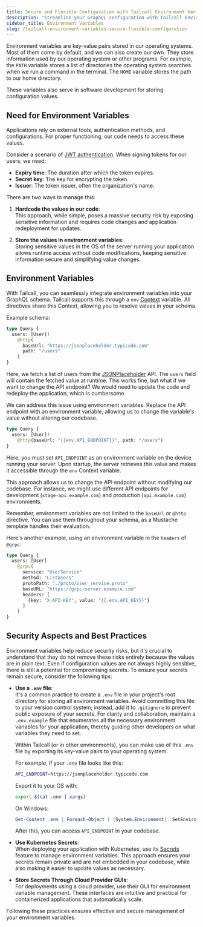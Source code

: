 ```yaml
---
title: Secure and Flexible Configuration with Tailcall Environment Variables
description: "Streamline your GraphQL configuration with Tailcall Environment Variables. Learn how to securely store and access sensitive information, such as API keys and database credentials. Discover best practices for managing environment variables across development, staging, and production environments."
sidebar_title: Environment Variables
slug: /tailcall-environment-variables-secure-flexible-configuration
---
```


Environment variables are key-value pairs stored in our operating systems. Most of them come by default, and we can also create our own. They store information used by our operating system or other programs. For example, the `PATH` variable stores a list of directories the operating system searches when we run a command in the terminal. The `HOME` variable stores the path to our home directory.

These variables also serve in software development for storing configuration values.

## Need for Environment Variables

Applications rely on external tools, authentication methods, and configurations. For proper functioning, our code needs to access these values.

Consider a scenario of [JWT authentication](https://jwt.io/). When signing tokens for our users, we need:

- **Expiry time**: The duration after which the token expires.
- **Secret key**: The key for encrypting the token.
- **Issuer**: The token issuer, often the organization's name.

There are two ways to manage this:

1. **Hardcode the values in our code**: \
   This approach, while simple, poses a massive security risk by exposing sensitive information and requires code changes and application redeployment for updates.

2. **Store the values in environment variables**: \
   Storing sensitive values in the OS of the server running your application allows runtime access without code modifications, keeping sensitive information secure and simplifying value changes.

## Environment Variables

With Tailcall, you can seamlessly integrate environment variables into your GraphQL schema. Tailcall supports this through a `env` [Context](context.md) variable. All directives share this Context, allowing you to resolve values in your schema.

Example schema:

```graphql showLineNumbers
type Query {
  users: [User]!
    @http(
      baseUrl: "https://jsonplaceholder.typicode.com"
      path: "/users"
    )
}
```

Here, we fetch a list of users from the [JSONPlaceholder](https://jsonplaceholder.typicode.com/) API. The `users` field will contain the fetched value at runtime. This works fine, but what if we want to change the API endpoint? We would need to update the code and redeploy the application, which is cumbersome.

We can address this issue using environment variables. Replace the API endpoint with an environment variable, allowing us to change the variable's value without altering our codebase.

```graphql showLineNumbers
type Query {
  users: [User]!
    @http(baseUrl: "{{env.API_ENDPOINT}}", path: "/users")
}
```

Here, you must set `API_ENDPOINT` as an environment variable on the device running your server. Upon startup, the server retrieves this value and makes it accessible through the `env` Context variable.

This approach allows us to change the API endpoint without modifying our codebase. For instance, we might use different API endpoints for development (`stage-api.example.com`) and production (`api.example.com`) environments.

Remember, environment variables are not limited to the `baseUrl` or `@http` directive. You can use them throughout your schema, as a Mustache template handles their evaluation.

Here's another example, using an environment variable in the `headers` of `@grpc`:

```graphql showLineNumbers
type Query {
  users: [User]
    @grpc(
      service: "UserService"
      method: "ListUsers"
      protoPath: "./proto/user_service.proto"
      baseURL: "https://grpc-server.example.com"
      headers: [
        {key: "X-API-KEY", value: "{{.env.API_KEY}}"}
      ]
    )
}
```

## Security Aspects and Best Practices

Environment variables help reduce security risks, but it's crucial to understand that they do not remove these risks entirely because the values are in plain text. Even if configuration values are not always highly sensitive, there is still a potential for compromising secrets.
To ensure your secrets remain secure, consider the following tips:

- **Use a `.env` file**: \
  It's a common practice to create a `.env` file in your project's root directory for storing all environment variables. Avoid committing this file to your version control system; instead, add it to `.gitignore` to prevent public exposure of your secrets. For clarity and collaboration, maintain a `.env.example` file that enumerates all the necessary environment variables for your application, thereby guiding other developers on what variables they need to set.

  Within Tailcall (or in other environments), you can make use of this `.env` file by exporting its key-value pairs to your operating system.

  For example, if your `.env` file looks like this:

  ```bash
  API_ENDPOINT=https://jsonplaceholder.typicode.com
  ```

  Export it to your OS with:

  ```bash
  export $(cat .env | xargs)
  ```

  On Windows:

  ```powershell
  Get-Content .env | Foreach-Object { [System.Environment]::SetEnvironmentVariable($_.Split("=")[0], $_.Split("=")[1], "User") }
  ```

  After this, you can access `API_ENDPOINT` in your codebase.

- **Use Kubernetes Secrets**: \
  When deploying your application with Kubernetes, use its [Secrets](https://kubernetes.io/docs/concepts/configuration/secret/) feature to manage environment variables. This approach ensures your secrets remain private and are not embedded in your codebase, while also making it easier to update values as necessary.

- **Store Secrets Through Cloud Provider GUIs**: \
  For deployments using a cloud provider, use their GUI for environment variable management. These interfaces are intuitive and practical for containerized applications that automatically scale.

Following these practices ensures effective and secure management of your environment variables.
